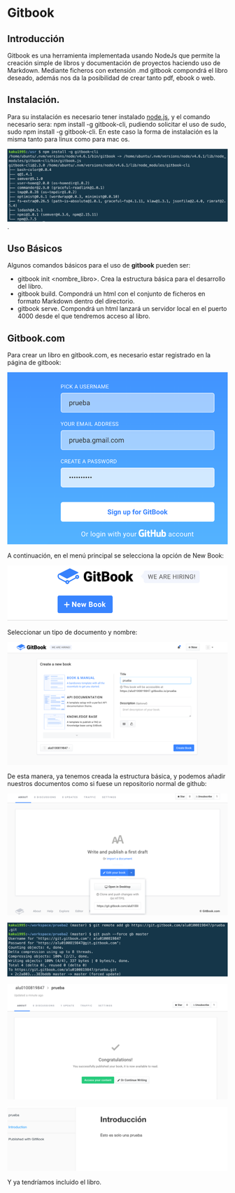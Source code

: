 # Gitbook
## Introducción

Gitbook es una herramienta implementada usando NodeJs que permite la creación simple de libros y documentación de proyectos
haciendo uso de Markdown. Mediante ficheros con extensión .md gitbook compondrá el libro deseado, además nos da la posibilidad de
crear tanto pdf, ebook o web.

## Instalación.

Para su instalación es necesario tener instalado [node.js](../capitulo1/nodejs.html), y el comando necesario sera:
npm install -g gitbook-cli, pudiendo solicitar el uso de sudo, sudo npm install -g gitbook-cli.
En este caso la forma de instalación es la misma tanto para linux como para mac os.

![Instalador](Instalador.png).

## Uso Básicos

Algunos comandos básicos para el uso de **gitbook** pueden ser:
* gitbook init <nombre_libro>. Crea la estructura básica para el desarrollo del libro.
* gitbook build. Compondrá un html con el conjunto de ficheros en formato Markdown dentro del directorio.
* gitbook serve. Compondrá un html lanzará un servidor local en el puerto 4000 desde el que tendremos acceso al libro.

## Gitbook.com

Para crear un libro en gitbook.com, es necesario estar registrado en la página de gitbook:

![CreandoUser](NewUser.png)

A continuación, en el menú principal se selecciona la opción de New Book:

![NewBook](Nuevo.png)

Seleccionar un tipo de documento y nombre:

![Creando](Creando.png)

De esta manera, ya tenemos creada la estructura básica, y podemos añadir nuestros documentos como si fuese un repositorio normal
de github:

![URL](URL.png)

![Push](Push.png)

![Confirmación](Confirmacion.png)

![Creado](LibroCreado.png)

Y ya tendríamos incluido el libro.
